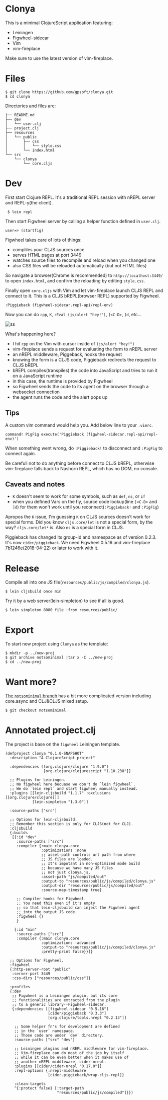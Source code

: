 # Clonya

This is a minimal ClojureScript application featuring:

- Leiningen
- Figwheel-sidecar
- Vim
- vim-fireplace

Make sure to use the latest version of vim-fireplace.

# Files

    $ git clone https://github.com/gpsoft/clonya.git
    $ cd clonya

Directories and files are:

    ├── README.md
    ├── dev
    │   └── user.clj
    ├── project.clj
    ├── resources
    │   └── public
    │       ├── css
    │       │   └── style.css
    │       └── index.html
    └── src
        └── clonya
            └── core.cljs

# Dev

First start Clojure REPL. It's a traditional REPL session with nREPL server and REPL-y(the client).

     $ lein repl

Then start Figwheel server by calling a helper function defined in `user.clj`.

    user=> (startfig)

Figwheel takes care of lots of things:

- compliles your CLJS sources once
- serves HTML pages at port 3449
- watches source files to recompile and reload when you changed one
- also CSS files will be reloaded automatically (but not HTML files)

So navigate a browser(Chrome is recommended) to `http://localhost:3449/` to open `index.html`, and confirm the reloading by editing `style.css`.

Finally open `core.cljs` with Vim and let vim-fireplace launch CLJS REPL and connect to it. This is a CLJS bREPL(browser REPL) supported by Figwheel.

    :Piggieback (figwheel-sidecar.repl-api/repl-env)

Now you can do `cpp`, `K`, `:Eval (js/alert "hey!")`, `]<C-D>`, `]d`, etc...

![ss](ss.png)

What's happening here?

- I hit `cpp` on the Vim with cursor inside of `(js/alert "hey!")`
- vim-fireplace sends a request for evaluating the form to nREPL server
- an nREPL middleware, Piggeback, hooks the request
- knowing the form is a CLJS code, Piggieback redirects the request to CLJS bREPL
- bREPL compiles(transpiles) the code into JavaScript and tries to run it on a JavaScript runtime
- in this case, the runtime is provided by Figwheel
- so Figwheel sends the code to its agent on the browser through a websocket connection
- the agent runs the code and the alert pops up

## Tips

A custom vim command would help you. Add below line to your `.vimrc`.

    command! PigFig execute('Piggieback (figwheel-sidecar.repl-api/repl-env)')

When something went wrong, do `:Piggieback!` to disconnect and `:PigFig` to connect again.

Be carefull not to do anything before connect to CLJS bREPL, otherwise vim-fireplace falls back to Nashorn REPL, which has no DOM, no console.

## Caveats and notes

- `K` doesn't seem to work for some symbols, such as `def`, `ns`, or `if`
- when you defined Vars on the fly, source code lookup(line `]<C-D>` and `]d`) for them won't work until you reconnect(`:Piggieback!` and `:PigFig`)

Apropos the `K` issue, I'm guessing `K` on CLJS sources doesn't work for special forms. Did you know `cljs.core/let` is not a special form, by the way? `cljs.core/let*` is. Also `ns` is a special form in CLJS.

Piggieback has changed its group-id and namespace as of version 0.2.3. It's now `cider/piggieback`. We need Figwheel 0.5.16 and vim-fireplace 7b1246e(2018-04-22) or later to work with it.

# Release

Compile all into one JS file(`resources/public/js/compiled/clonya.js`).

    $ lein cljsbuild once min

Try it by a web server(lein-simpleton) to see if all is good.

    $ lein simpleton 8080 file :from resources/public/

# Export

To start new project using `Clonya` as the template:

    $ mkdir -p ../new-proj
    $ git archive notsominimal |tar x -C ../new-proj
    $ cd ../new-proj

# Want more?

[The `notsominimal` branch](https://github.com/gpsoft/clonya/tree/notsominimal) has a bit more complicated version including core.async and CLJ&CLJS mixed setup.

    $ git checkout notsominimal

# Annotated project.clj

The project is base on the `figwheel` Leiningen template.

    (defproject clonya "0.1.0-SNAPSHOT"
      :description "A ClojureScript project"

      :dependencies [[org.clojure/clojure "1.9.0"]
                     [org.clojure/clojurescript "1.10.238"]]

      ;; Plugins for Leiningen.
      ;; No figwheel here becuase we don't do `lein figwheel`.
      ;; We do `lein repl` and start figwheel manually instead.
      :plugins [[lein-cljsbuild "1.1.7" :exclusions [[org.clojure/clojure]]]
                [lein-simpleton "1.3.0"]]

      :source-paths ["src"]

      ;; Options for lein-cljsbuild.
      ;; Remember this section is only for CLJS(not for CLJ).
      :cljsbuild
      {:builds
       [{:id "dev"
         :source-paths ["src"]
         :compiler {:main clonya.core
                    :optimizations :none
                    ;; asset-path controls url path from where
                    ;; JS files are loaded.
                    ;; It's impotant in non-optimized mode build
                    ;; because we have many JS files
                    ;; not just clonya.js.
                    :asset-path "js/compiled/out"
                    :output-to "resources/public/js/compiled/clonya.js"
                    :output-dir "resources/public/js/compiled/out"
                    :source-map-timestamp true}

         ;; Compiler hooks for Figwheel.
         ;; You need this even if it's empty
         ;; so that lein-cljsbuild can inject the Figwheel agent
         ;; into the output JS code.
         :figwheel {}
         }

        {:id "min"
         :source-paths ["src"]
         :compiler {:main clonya.core
                    :optimizations :advanced
                    :output-to "resources/public/js/compiled/clonya.js"
                    :pretty-print false}}]}

      ;; Options for Figwheel.
      :figwheel
      {:http-server-root "public"
       :server-port 3449
       :css-dirs ["resources/public/css"]}

      :profiles
      {:dev
       ;; Figwheel is a Leiningen plugin, but its core
       ;; functionalities are extracted from the plugin
       ;; to a generic library--Figwheel-sidecar.
       {:dependencies [[figwheel-sidecar "0.5.16"]
                       [cider/piggieback "0.3.3"]
                       [org.clojure/tools.nrepl "0.2.13"]]

        ;; Some helper fn's for development are defined
        ;; in the `user` namespace.
        ;; Those code are under `dev` directory.
        :source-paths ["src" "dev"]

        ;; Leiningen plugins and nREPL middleware for vim-fireplace.
        ;; Vim-fireplace can do most of the job by itself
        ;; while it can be even better when it makes use of
        ;; another nREPL middleware, cider-nrepl.
        :plugins [[cider/cider-nrepl "0.17.0"]]
        :repl-options {:nrepl-middleware
                       [cider.piggieback/wrap-cljs-repl]}

        :clean-targets
        ^{:protect false} [:target-path
                           "resources/public/js/compiled"]}})

